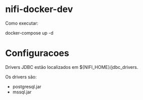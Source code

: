 # nifi-docker-dev

Como executar: 

docker-compose up -d


# Configuracoes

Drivers JDBC estão localizados em ${NIFI_HOME}/jdbc_drivers.

Os drivers são:

 - postgresql.jar
 - mssql.jar
 